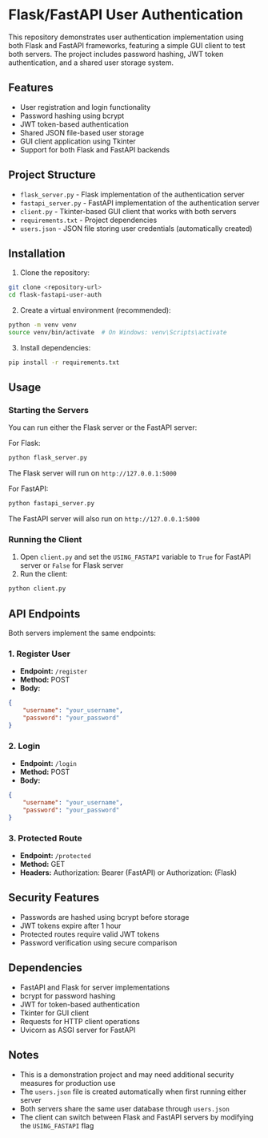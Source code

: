 # Flask/FastAPI User Authentication

This repository demonstrates user authentication implementation using both Flask and FastAPI frameworks, featuring a simple GUI client to test both servers. The project includes password hashing, JWT token authentication, and a shared user storage system.

## Features

- User registration and login functionality
- Password hashing using bcrypt
- JWT token-based authentication
- Shared JSON file-based user storage
- GUI client application using Tkinter
- Support for both Flask and FastAPI backends

## Project Structure

- `flask_server.py` - Flask implementation of the authentication server
- `fastapi_server.py` - FastAPI implementation of the authentication server
- `client.py` - Tkinter-based GUI client that works with both servers
- `requirements.txt` - Project dependencies
- `users.json` - JSON file storing user credentials (automatically created)

## Installation

1. Clone the repository:
```bash
git clone <repository-url>
cd flask-fastapi-user-auth
```

2. Create a virtual environment (recommended):
```bash
python -m venv venv
source venv/bin/activate  # On Windows: venv\Scripts\activate
```

3. Install dependencies:
```bash
pip install -r requirements.txt
```

## Usage

### Starting the Servers

You can run either the Flask server or the FastAPI server:

For Flask:
```bash
python flask_server.py
```
The Flask server will run on `http://127.0.0.1:5000`

For FastAPI:
```bash
python fastapi_server.py
```
The FastAPI server will also run on `http://127.0.0.1:5000`

### Running the Client

1. Open `client.py` and set the `USING_FASTAPI` variable to `True` for FastAPI server or `False` for Flask server
2. Run the client:
```bash
python client.py
```

## API Endpoints

Both servers implement the same endpoints:

### 1. Register User
- **Endpoint:** `/register`
- **Method:** POST
- **Body:**
```json
{
    "username": "your_username",
    "password": "your_password"
}
```

### 2. Login
- **Endpoint:** `/login`
- **Method:** POST
- **Body:**
```json
{
    "username": "your_username",
    "password": "your_password"
}
```

### 3. Protected Route
- **Endpoint:** `/protected`
- **Method:** GET
- **Headers:** Authorization: Bearer <token> (FastAPI) or Authorization: <token> (Flask)

## Security Features

- Passwords are hashed using bcrypt before storage
- JWT tokens expire after 1 hour
- Protected routes require valid JWT tokens
- Password verification using secure comparison

## Dependencies

- FastAPI and Flask for server implementations
- bcrypt for password hashing
- JWT for token-based authentication
- Tkinter for GUI client
- Requests for HTTP client operations
- Uvicorn as ASGI server for FastAPI

## Notes

- This is a demonstration project and may need additional security measures for production use
- The `users.json` file is created automatically when first running either server
- Both servers share the same user database through `users.json`
- The client can switch between Flask and FastAPI servers by modifying the `USING_FASTAPI` flag